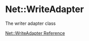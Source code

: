 # Net::WriteAdapter

The writer adapter class

[Net::WriteAdapter Reference](https://ruby-doc.org/stdlib-2.5.0/libdoc/net/protocol/rdoc/Net/WriteAdapter.html)